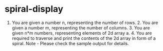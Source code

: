 # spiral-display
1. You are given a number n, representing the number of rows. 2. You are given a number m, representing the number of columns. 3. You are given n*m numbers, representing elements of 2d array a. 4. You are required to traverse and print the contents of the 2d array in form of a spiral. Note - Please check the sample output for details.
